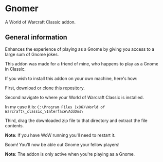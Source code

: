 # Gnomer
A World of Warcraft Classic addon.

## General information
Enhances the experience of playing as a Gnome by giving you access to a large sum of Gnome jokes.

This addon was made for a friend of mine, who happens to play as a Gnome in Classic.

If you wish to install this addon on your own machine, here's how:

First, [download or clone this repository](https://github.com/SnaBe/Gnomer).

Second navigate to where your World of Warcraft Classic is installed.

In my case it is: `C:\Program Files (x86)\World of Warcraft\_classic_\Interface\AddOns\`

Third, drag the downloaded zip file to that directory and extract the file contents.

**Note:** If you have WoW running you'll need to restart it.

Boom! You'll now be able out Gnome your fellow players!

**Note:** The addon is only active when you're playing as a Gnome. 
